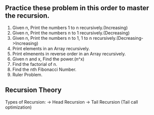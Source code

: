 ## Practice these problem in this order to master the recursion.
1. Given n, Print the numbers 1 to n recursively.(Increasing)
2. Given n, Print the numbers n to 1 recursively.(Decreasing)
3. Given n, Print the numbers n to 1, 1 to n recursively.(Decreasing->Increasing)
4. Print elements in an Array recursively.
5. Print elmenents in reverse order in an Array recursively.
6. Given n and x, Find the power.(n^x)
7. Find the factorial of n.
8. Find the nth Fibonacci Number.
9. Ruler Problem.
## Recursion Theory

Types of Recursion:
    -> Head Recursion
    -> Tail Recursion (Tail call optimization)
